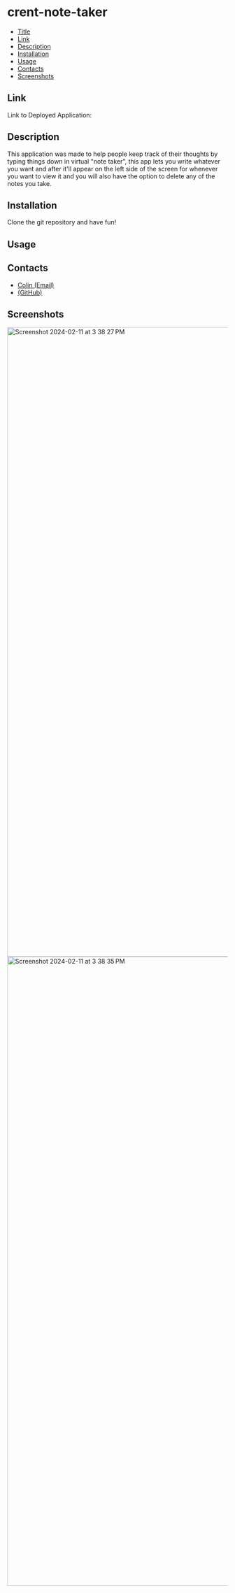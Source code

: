 # crent-note-taker

- [Title](#title)
- [Link](#link)
- [Description](#description)
- [Installation](#installation)
- [Usage](#usage)
- [Contacts](#contacts)
- [Screenshots](#screenshots)

## Link

Link to Deployed Application: 

## Description 

This application was made to help people keep track of their thoughts by typing things down in virtual "note taker", this app lets you write whatever you want and after it'll appear on the left side of the screen for whenever you want to view it and you will also have the option to delete any of the notes you take.

## Installation 

Clone the git repository and have fun!

## Usage

## Contacts

- [Colin (Email)](mailto:Crent0699@mail.com)
- [(GitHub)](https://github.com/Crent99)

## Screenshots

<img width="1440" alt="Screenshot 2024-02-11 at 3 38 27 PM" src="https://github.com/Crent99/crent-note-taker/assets/144420438/2c63e48d-fa4b-44f6-8165-c5dbbe0307fd">

<img width="1440" alt="Screenshot 2024-02-11 at 3 38 35 PM" src="https://github.com/Crent99/crent-note-taker/assets/144420438/4e0aad27-0610-41c3-b799-f049260160f5">
